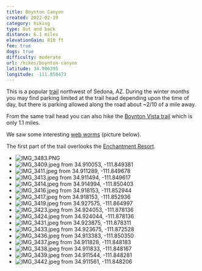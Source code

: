 ```yaml
---
title: Boynton Canyon
created: 2022-02-19
category: hiking
type: Out and back
distance: 6.1 miles
elevationGain: 810 ft
fee: true
dogs: true
difficulty: moderate
url: /hikes/boynton-canyon
latitude: 34.906395
longitude: -111.850473
---
```


This is a popular [trail](https://www.alltrails.com/trail/us/arizona/boynton-canyon-trail) northwest of Sedona, AZ. During the winter months you may find parking limited at the trail head depending upon the time of day, but there is parking allowed along the road about ~2/10 of a mile away.

From the same trail head you can also hike the [Boynton Vista trail](https://www.alltrails.com/trail/us/arizona/boyton-vortex-trail) which is only 1.1 miles.

We saw some interesting [web worms](https://en.wikipedia.org/wiki/Fall_webworm) (picture below).

The first part of the trail overlooks the [Enchantment Resort](https://www.enchantmentresort.com/).

<wb-map></wb-map>

- ![IMG_3483.PNG](https://imagedelivery.net/jUwSKjsiLWz8U8lfkVW6uQ/6669bf72-4baf-4615-f583-159f24662000/330width)
- ![IMG_3409.jpeg from 34.910053, -111.849381](https://imagedelivery.net/jUwSKjsiLWz8U8lfkVW6uQ/af3c45ba-0c1a-426b-85ad-56d1ed7c1300/330width)
- ![IMG_3411.jpeg from 34.911289, -111.849678](https://imagedelivery.net/jUwSKjsiLWz8U8lfkVW6uQ/c0f0000f-e782-46d1-053d-c8c5b4f56600/330width)
- ![IMG_3413.jpeg from 34.911494, -111.849617](https://imagedelivery.net/jUwSKjsiLWz8U8lfkVW6uQ/2b41f7c1-62f1-481e-8c12-7a80717ad000/330width)
- ![IMG_3414.jpeg from 34.914994, -111.850403](https://imagedelivery.net/jUwSKjsiLWz8U8lfkVW6uQ/00402247-1cf1-4c35-5201-29143a801500/330width)
- ![IMG_3416.jpeg from 34.918153, -111.852944](https://imagedelivery.net/jUwSKjsiLWz8U8lfkVW6uQ/c879f9ed-8d44-4a6b-d048-9f87b71b1a00/330width)
- ![IMG_3417.jpeg from 34.918153, -111.852936](https://imagedelivery.net/jUwSKjsiLWz8U8lfkVW6uQ/f15a8957-c358-48be-a06c-319053977a00/330width)
- ![IMG_3419.jpeg from 34.927575, -111.864997](https://imagedelivery.net/jUwSKjsiLWz8U8lfkVW6uQ/95c48bc0-e543-4e83-caa1-6556a0608a00/330width)
- ![IMG_3423.jpeg from 34.924053, -111.878136](https://imagedelivery.net/jUwSKjsiLWz8U8lfkVW6uQ/cae59375-edb5-4264-da8f-228457e8aa00/330width)
- ![IMG_3424.jpeg from 34.924044, -111.878136](https://imagedelivery.net/jUwSKjsiLWz8U8lfkVW6uQ/270ded55-eb35-4923-f6c7-527ed5170f00/330width)
- ![IMG_3431.jpeg from 34.923875, -111.878311](https://imagedelivery.net/jUwSKjsiLWz8U8lfkVW6uQ/60ccd1ad-1291-4ebd-ddbe-6db3a66db500/330width)
- ![IMG_3433.jpeg from 34.923675, -111.872528](https://imagedelivery.net/jUwSKjsiLWz8U8lfkVW6uQ/78dbdf58-afd5-46d1-71d0-4c51d9afd600/330width)
- ![IMG_3436.jpeg from 34.913383, -111.850350](https://imagedelivery.net/jUwSKjsiLWz8U8lfkVW6uQ/44675588-4af2-47bf-0c4a-37514bb3ee00/330width)
- ![IMG_3437.jpeg from 34.911828, -111.848183](https://imagedelivery.net/jUwSKjsiLWz8U8lfkVW6uQ/3f504071-4f92-4b92-b15e-43324db45100/330width)
- ![IMG_3438.jpeg from 34.911833, -111.848167](https://imagedelivery.net/jUwSKjsiLWz8U8lfkVW6uQ/1713366f-f9b2-41ad-494a-494667568200/330width)
- ![IMG_3439.jpeg from 34.911544, -111.848281](https://imagedelivery.net/jUwSKjsiLWz8U8lfkVW6uQ/380cb700-c472-4ac6-a58b-2ac92a6a5f00/330width)
- ![IMG_3442.jpeg from 34.911561, -111.848206](https://imagedelivery.net/jUwSKjsiLWz8U8lfkVW6uQ/9e9385c1-5466-43fd-4fb4-6092cb92f700/330width)
